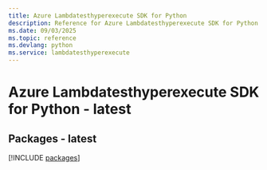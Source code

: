 ```yaml
---
title: Azure Lambdatesthyperexecute SDK for Python
description: Reference for Azure Lambdatesthyperexecute SDK for Python
ms.date: 09/03/2025
ms.topic: reference
ms.devlang: python
ms.service: lambdatesthyperexecute
---
```

# Azure Lambdatesthyperexecute SDK for Python - latest
## Packages - latest
[!INCLUDE [packages](lambdatesthyperexecute-index.md)]